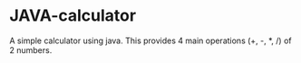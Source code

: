 # JAVA-calculator
A simple calculator using java. This provides 4 main operations (+, -, *, /) of 2 numbers.
